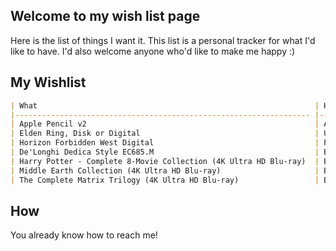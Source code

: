 ## Welcome to my wish list page
Here is the list of things I want it. This list is a personal tracker for what I'd like to have. 
I'd also welcome anyone who'd like to make me happy :)

## My Wishlist
```markdown
| What                                                             	| How                      	| Status                  	| Thanks to 	|
|------------------------------------------------------------------	|--------------------------	|-------------------------	|-----------	|
| Apple Pencil v2                                                  	| Amazon, ...              	| :white_check_mark:      	| Firouzeh  	|
| Elden Ring, Disk or Digital                                      	| US Gift card or PS5 disk 	| :ballot_box_with_check: 	|           	|
| Horizon Forbidden West Digital                                   	| PSN US Gift card         	| :ballot_box_with_check: 	|           	|
| De'Longhi Dedica Style EC685.M                                   	| Bol, Amazon,             	| :ballot_box_with_check: 	|           	|
| Harry Potter - Complete 8-Movie Collection (4K Ultra HD Blu-ray) 	| Bol, Amazon              	| :ballot_box_with_check: 	|           	|
| Middle Earth Collection (4K Ultra HD Blu-ray)                    	| Bol, Amazon, ...         	| :ballot_box_with_check: 	|           	|
| The Complete Matrix Trilogy (4K Ultra HD Blu-ray)                	| Bol,...                  	| :ballot_box_with_check: 	|           	|
```
## How
You already know how to reach me!